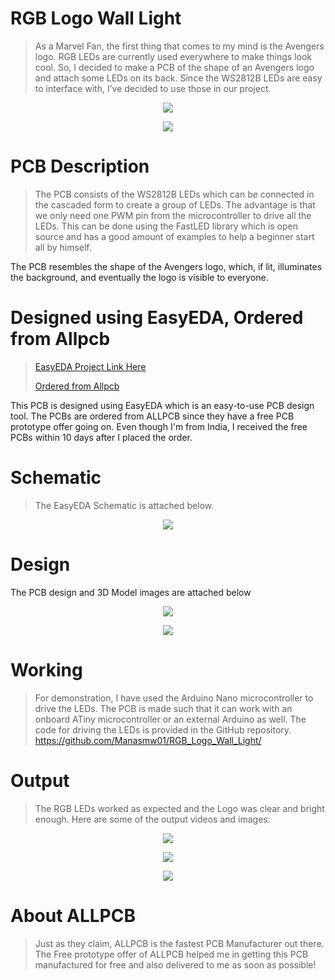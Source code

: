 # RGB Logo Wall Light
> As a Marvel Fan, the first thing that comes to my mind is the Avengers logo. RGB LEDs are currently used everywhere to make things look cool. So, I decided to make a PCB of the shape of an Avengers logo and attach some LEDs on its back. 
Since the WS2812B LEDs are easy to interface with, I’ve decided to use those in our project.

<p align="center">
<img align="center" src="https://github.com/Manasmw01/RGB_Logo_Wall_Light/blob/main/1.jpg">
</p>

<p align="center">
<img align="center" src="https://github.com/Manasmw01/RGB_Logo_Wall_Light/blob/main/2.jpg">
</p>


  
# PCB Description
> The PCB consists of the WS2812B LEDs which can be connected in the cascaded form to create a group of LEDs. 
The advantage is that we only need one PWM pin from the microcontroller to drive all the LEDs.
This can be done using the FastLED library which is open source and has a good amount of examples to help a beginner start all by himself.

The PCB resembles the shape of the Avengers logo, which, if lit, illuminates the background, and eventually the logo is visible to everyone.

# Designed using EasyEDA, Ordered from Allpcb
> [EasyEDA Project Link Here](https://oshwlab.com/manasmw333/tesseract_copy)
>
> [Ordered from Allpcb](https://allpcb.com/activity/free-pcb-prototype-2021.html)

This PCB is designed using EasyEDA which is an easy-to-use PCB design tool. 
The PCBs are ordered from ALLPCB since they have a free PCB prototype offer going on. Even though I'm from India, I received the free PCBs within 10 days after I placed the order.

# Schematic

> The EasyEDA Schematic is attached below. 

<p align="center">
<img align="center" src="https://github.com/Manasmw01/RGB_Logo_Wall_Light/blob/main/Schematic.png">
</p>

# Design
The PCB design and 3D Model images are attached below

<p align="center">
<img align="center" src="https://github.com/Manasmw01/RGB_Logo_Wall_Light/blob/main/4.png">
</p>

<p align="center">
<img align="center" src="https://github.com/Manasmw01/RGB_Logo_Wall_Light/blob/main/3.png">
</p>

# Working
>For demonstration, I have used the Arduino Nano microcontroller to drive the LEDs.
The PCB is made such that it can work with an onboard ATiny microcontroller or an external Arduino as well.
The code for driving the LEDs is provided in the GitHub repository.
https://github.com/Manasmw01/RGB_Logo_Wall_Light/

# Output
> The RGB LEDs worked as expected and the Logo was clear and bright enough.
Here are some of the output videos and images:
<p align="center">
<img align="center" src="https://github.com/Manasmw01/RGB_Logo_Wall_Light/blob/main/5.jpg">
</p>

<p align="center">
<img align="center" src="https://github.com/Manasmw01/RGB_Logo_Wall_Light_temp/blob/main/6.jpg">
</p>

<p align="center">
<img align="center" src="https://github.com/Manasmw01/RGB_Logo_Wall_Light/blob/main/7.jpg">
</p>




# About ALLPCB

>Just as they claim, ALLPCB is the fastest PCB Manufacturer out there. The Free prototype offer of ALLPCB helped me in getting this PCB manufactured for free and also delivered to me as soon as possible!
